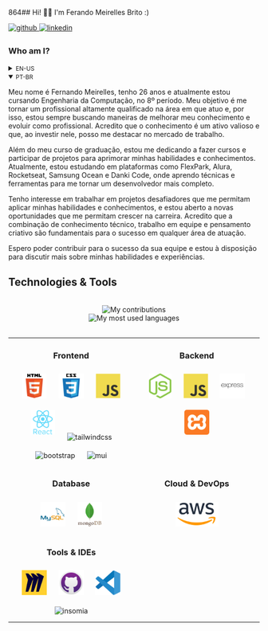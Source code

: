 864## Hi! 👋🏻 I'm Ferando Meirelles Brito :)

<div>
  
  <a href="https://github.com/MeirellesBrito" target="_blank">
    <img src=https://img.shields.io/badge/github-%2324292e.svg?&style=for-the-badge&logo=github&logoColor=white alt=github style="margin-bottom: 5px;" />
  </a>
  
  <a href="https://www.linkedin.com/in/fernando-meirelles-07a356250/" target="_blank">
    <img src=https://img.shields.io/badge/linkedin-%231E77B5.svg?&style=for-the-badge&logo=linkedin&logoColor=white alt=linkedin style="margin-bottom: 5px;" />
  </a>
</div>

<!--<div>
  <a href="https://github.com/MeirellesBrito" target="_blank">
    <img src="https://img.shields.io/github/followers/MeirellesBrito?style=social" alt="GitHub Stars" style="margin-bottom: 5px;" />
  </a>
  <a href="https://github.com/MeirellesBrito" target="_blank">
    <img src="https://img.shields.io/github/stars/MeirellesBrito?style=social" alt="GitHub Stars" style="margin-bottom: 5px;" />
  </a>
</div> -->


<!-- BIO:START -->

### Who am I?
<details>
<summary><small>EN-US</small></summary>
	
My name is Fernando Meirelles, I am 26 years old and I am currently studying Computer Engineering, in the 8º period. My goal is to become a highly qualified professional in the field I work in, and for that reason, I am always looking for ways to improve my knowledge and evolve as a professional. I believe that knowledge is a valuable asset and by investing in it, I can stand out in the job market.

In addition to my undergraduate course, I am dedicating myself to taking courses and participating in projects to improve my skills and knowledge. Currently, I am studying on platforms such as FlexPark, Alura, Rocketseat, Samsung Ocean, and Danki Code, where I learn techniques and tools to become a more complete developer.

I am interested in working on challenging projects that allow me to apply my skills and knowledge, and I am open to new opportunities that allow me to grow in my career. I believe that the combination of technical knowledge, teamwork, and creative thinking are fundamental to success in any field of work.

I hope to contribute to the success of your team and I am available to discuss more about my skills and experiences.
</details>

<details open>
<summary><small>PT-BR</small></summary>

Meu nome é Fernando Meirelles, tenho 26 anos e atualmente estou cursando Engenharia da Computação, no 8º período. Meu objetivo é me tornar um profissional altamente qualificado na área em que atuo e, por isso, estou sempre buscando maneiras de melhorar meu conhecimento e evoluir como profissional. Acredito que o conhecimento é um ativo valioso e que, ao investir nele, posso me destacar no mercado de trabalho.

Além do meu curso de graduação, estou me dedicando a fazer cursos e participar de projetos para aprimorar minhas habilidades e conhecimentos. Atualmente, estou estudando em plataformas como FlexPark, Alura, Rocketseat, Samsung Ocean e Danki Code, onde aprendo técnicas e ferramentas para me tornar um desenvolvedor mais completo.

Tenho interesse em trabalhar em projetos desafiadores que me permitam aplicar minhas habilidades e conhecimentos, e estou aberto a novas oportunidades que me permitam crescer na carreira. Acredito que a combinação de conhecimento técnico, trabalho em equipe e pensamento criativo são fundamentais para o sucesso em qualquer área de atuação.

Espero poder contribuir para o sucesso da sua equipe e estou à disposição para discutir mais sobre minhas habilidades e experiências.
		
</details>


<!-- BIO:END -->


<!-- SKILLSET:START -->

## Technologies & Tools

<table align="center">

  <tr>
  <td align="center" width="50%" valign="top">

  ### Frontend

  <img style="margin: 10px" src="assets/html5.svg" alt="HTML5" title="HTML5" height="50" />
  <img style="margin: 10px" src="assets/css3.svg" alt="CSS3" title="CSS3" height="50" />
  <img style="margin: 10px" src="assets/javascript.svg" alt="JavaScript" title="JavaScript" height="50" />
   <img style="margin: 10px" src="assets/reactjs.svg" alt="React" title="React" height="50" />
   <img style="margin: 10px" src="https://tailwindcss.com/favicons/apple-touch-icon.png?v=3" alt="tailwindcss" title="tailwindcss" height="50" />
   <img style="margin: 10px" src="https://getbootstrap.com/docs/5.3/assets/brand/bootstrap-logo-shadow.png" alt="bootstrap" title="bootstrap" height="50" />
   <img style="margin: 10px" src="https://mui.com/static/icons/180x180.png" alt="mui" title="mui" height="50" />
  <!-- <img style="margin: 10px" src="assets/typescript.svg" alt="TypeScript" title="TypeScript" height="50" /> -->
  <!-- <img style="margin: 10px" src="assets/nodejs.svg" alt="Node.js" title="Node.js" height="50" /> -->
  <!-- <img style="margin: 10px" src="assets/angular.svg" alt="Angular" title="Angular" height="50" /> -->
  <!-- <img style="margin: 10px" src="assets/reactivex.svg" alt="ReactiveX" title="ReactiveX" height="50" /> -->
  <!-- <img style="margin: 10px" src="assets/webpack.svg" alt="Webpack" title="Webpack" height="50" /> -->
  <!-- <img style="margin: 10px" src="assets/sass.svg" alt="Sass" title="Sass" height="50" /> -->
  <!-- <img style="margin: 10px" src="assets/bem.svg" alt="BEM" title="BEM" height="50" /> -->
  <!-- <img style="margin: 10px" src="assets/jquery.svg" alt="jQuery" title="jQuery" height="50" /> -->
  </td>

  <td align="center" valign="top">

  ### Backend

  <img style="margin: 10px" src="assets/nodejs.svg" alt="Node.js" title="Node.js" height="50" />
  <img style="margin: 10px" src="assets/javascript.svg" alt="JavaScript" title="JavaScript" height="50" />
  <img style="margin: 10px" src="assets/express.svg" alt="Express.js" title="Express.js" height="50" />
  <img style="margin: 10px" src="assets/xampp.svg" alt="XAMPP" title="XAMPP" height="50" />
  <!-- <img style="margin: 10px" src="assets/typescript.svg" alt="TypeScript" title="TypeScript" height="50" /> -->
  <!-- <img style="margin: 10px" src="assets/nestjs.svg" alt="NestJS" title="NestJS" height="50" /> -->
  <!-- <img style="margin: 10px" src="assets/prisma.svg" alt="Prisma" title="Prisma" height="50" /> -->
  <!-- <img style="margin: 10px" src="assets/reactivex.svg" alt="ReactiveX" title="ReactiveX" height="50" /> -->
  <!-- <img style="margin: 10px" src="assets/serverless.svg" alt="Serverless" title="Serverless" height="50" /> -->
  <!-- <img style="margin: 10px" src="assets/spring.svg" alt="Spring" title="Spring" height="50" /> -->
  <!-- <img style="margin: 10px" src="assets/java.svg" alt="Java" title="Java" height="50" /> -->
  <!-- <img style="margin: 10px" src="assets/kotlin.svg" alt="Kotlin" title="Kotlin" height="50" /> 
  <img style="margin: 10px" src="assets/php.svg" alt="PHP" title="PHP" height="50" />-->

  </td>

  <tr>
  <td align="center" valign="top">

  ### Database
   
  <img style="margin: 10px" src="assets/mysql.svg" alt="MySQL" title="MySQL" height="50" />
  <img style="margin: 10px" src="assets/mongodb.svg" alt="MongoDB" title="MongoDB" height="50" />
   <!--<img style="margin: 10px" src="assets/firebase.svg" alt="Firebase" title="Firebase" height="50" />
  <img style="margin: 10px" src="assets/mariadb.svg" alt="Maria DB" title="Maria DB" height="50" />
  <img style="margin: 10px" src="assets/aws-dynamodb.svg" alt="DynamoDB" title="DynamoDB" height="50" /> -->
  </td>

   <td align="center" valign="top">
	   
  ### Cloud & DevOps
	   
  <img style="margin: 10px" src="assets/aws.svg" alt="AWS" title="AWS" height="50" />
   <!--<img style="margin: 10px" src="assets/git.svg" alt="Git" title="Git" height="50" />
  <img style="margin: 10px" src="assets/docker.svg" alt="Docker" title="Docker" height="50" />
  <img style="margin: 10px" src="assets/linux.svg" alt="Linux" title="Linux" height="50" />
  <img style="margin: 10px" src="assets/aws-cloudfront.svg" alt="AWS CloudFront" title="AWS CloudFront" height="50" />
  <img style="margin: 10px" src="assets/aws-s3.svg" alt="AWS S3" title="AWS S3" height="50" />
  <img style="margin: 10px" src="assets/aws-ec2.svg" alt="AWS EC2" title="AWS EC2" height="50" />
  <img style="margin: 10px" src="assets/aws-lambda.svg" alt="AWS Lambda" title="AWS Lambda" height="50" />
  <img style="margin: 10px" src="assets/aws-rds.svg" alt="AWS RDS" title="AWS RDS" height="50" /> -->
  </td>
  </tr>

 <td align="center" valign="top">
	 
  ### Tools & IDEs
	 
  <img style="margin: 10px" src="assets/miro.svg" alt="Miro" title="Miro" height="50" />
  <img style="margin: 10px" src="assets/github-desktop.svg" alt="GitHub Desktop" title="GitHub Desktop" height="50" />
  <img style="margin: 10px" src="assets/visual-studio-code.svg" alt="Visual Studio Code" title="Visual Studio Code" height="50" />
  <img style="margin: 10px" src="https://insomnia.rest/images/insomnia-logo.svg" alt="insomia" title="insomia" height="50" />
  <!-- <img style="margin: 10px" src="assets/jetbrains-webstorm.svg" alt="WebStorm" title="WebStorm" height="50" /> -->
  <!-- <img style="margin: 10px" src="assets/jetbrains-rider.svg" alt="Rider" title="Rider" height="50" /> -->
  <!-- <img style="margin: 10px" src="assets/android-studio.svg" alt="Android Studio" title="Android Studio" height="50" />
  <img style="margin: 10px" src="assets/jetbrains-pycharm.svg" alt="PyCharm" title="PyCharm" height="50" />
  <img style="margin: 10px" src="assets/jetbrains-intellij-idea.svg" alt="IntelliJ IDEA" title="IntelliJ IDEA" height="50" />
  <img style="margin: 10px" src="assets/jetbrains-phpstorm.svg" alt="PHPStorm" title="PHPStorm" height="50" />
  <img style="margin: 10px" src="assets/visual-studio.svg" alt="Visual Studio" title="Visual Studio" height="50" /> -->
 </td>
<br/>

<!-- SKILLSET:END -->


<!-- STATS:START -->

<div align="center">
    <img src="https://github-readme-streak-stats.herokuapp.com?user=MeirellesBrito&theme=dracula" alt="My contributions" />
</div>
<div align="center">
    <img src="https://github-readme-stats-git-masterrstaa-rickstaa.vercel.app/api/top-langs/?username=MeirellesBrito&show_icons=true&langs_count=10&layout=compact&theme=dracula&count_private=true&hide=shaderlab,rpc,glsl,hlsl,cmake,asp" alt="My most used languages" />
</div>
<!-- <div align="center">
    <img src="https://github-readme-stats-git-masterrstaa-rickstaa.vercel.app/api/?username=MeirellesBrito&theme=dracula&?theme=dark&show_icons=true%count_private=true&include_all_commits=true" alt="My stats" />
</div>-->

<!-- STATS:END -->

<br />

<!-- CONTRIBUTION:END -->


<!-- VIEW-COUNT:END -->
